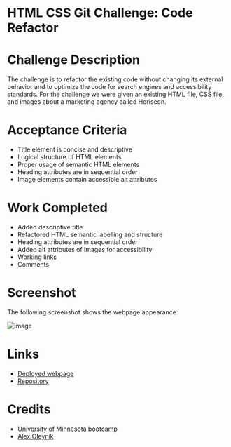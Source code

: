 # HTML CSS Git Challenge: Code Refactor

# Challenge Description 

The challenge is to refactor the existing code without changing its external behavior and to optimize the code for search engines and accessibility standards. For the challenge we were given an existing HTML file, CSS file, and images about a marketing agency called Horiseon.

# Acceptance Criteria
* Title element is concise and descriptive
* Logical structure of HTML elements
* Proper usage of semantic HTML elements
* Heading attributes are in sequential order
* Image elements contain accessible alt attributes

# Work Completed
* Added descriptive title
* Refactored HTML semantic labelling and structure
* Heading attributes are in sequential order
* Added alt attributes of images for accessibility
* Working links 
* Comments

# Screenshot 
The following screenshot shows the webpage appearance:

![image](https://user-images.githubusercontent.com/110851664/189272602-4457811e-2d53-410e-b9d7-d20ddcf7ba92.png)


# Links
* [Deployed webpage](https://alexo16.github.io/01-code-refactor/)
* [Repository](https://github.com/AlexO16/01-code-refactor) 

# Credits
* [University of Minnesota bootcamp](https://courses.bootcampspot.com/courses/2176/assignments/38750?module_item_id=750299)
* [Alex Oleynik](https://github.com/AlexO16)
